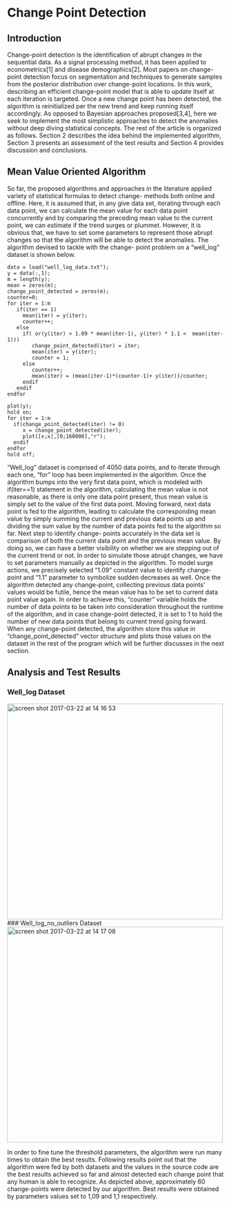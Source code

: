 # Change Point Detection
## Introduction
Change-point detection is the identification of abrupt changes in the sequential data. As a signal processing method, it has been applied to econometrics[1] and disease demographics[2]. Most papers on change-point detection focus on segmentation and techniques to generate samples from the posterior distribution over change-point locations. In this work, describing an efficient change-point model that is able to update itself at each iteration is targeted. Once a new change point has been detected, the algorithm is reinitialized per the new trend and keep running itself accordingly. As opposed to Bayesian approaches proposed[3,4], here we seek to implement the most simplistic approaches to detect the anomalies without deep diving statistical concepts. The rest of the article is organized as follows. Section 2 describes the idea behind the implemented algorithm, Section 3 presents an assessment of the test results and Section 4 provides discussion and conclusions.

## Mean Value Oriented Algorithm
So far, the proposed algorithms and approaches in the literature applied variety of statistical formulas to detect change- methods both online and offline. Here, it is assumed that, in any give data set, iterating through each data point, we can calculate the mean value for each data point concurrently and by comparing the preceding mean value to the current point, we can estimate if the trend surges or plummet. However, it is obvious that, we have to set some parameters to represent those abrupt changes so that the algorithm will be able to detect the anomalies. The algorithm devised to tackle with the change- point problem on a “well_log” dataset is shown below.
```
data = load("well_log_data.txt");
y = data(:,1);
m = length(y);
mean = zeros(m);
change_point_detected = zeros(m);
counter=0;
for iter = 1:m
   if(iter == 1)
     mean(iter) = y(iter);
     counter++;
   else
     if( or(y(iter) > 1.09 * mean(iter-1), y(iter) * 1.1 <  mean(iter-1)))
        change_point_detected(iter) = iter;
        mean(iter) = y(iter);
        counter = 1;
     else
        counter++;
        mean(iter) = (mean(iter-1)*(counter-1)+ y(iter))/counter;
     endif
   endif
endfor

plot(y);
hold on;
for iter = 1:m
  if(change_point_detected(iter) != 0)
     x = change_point_detected(iter);
     plot([x;x],[0;160000],"r");
  endif
endfor
hold off;
```
“Well_log” dataset is comprised of 4050 data points, and to iterate through each one, “for” loop has been implemented in the algorithm. Once the algorithm bumps into the very first data point, which is modeled with if(iter==1) statement in the algorithm, calculating the mean value is not reasonable, as there is only one data point present, thus mean value is simply set to the value of the first data point. Moving forward, next data point is fed to the algorithm, leading to calculate the corresponding mean value by simply summing the current and previous data points up and dividing the sum value by the number of data points fed to the algorithm so far. Next step to identify change- points accurately in the data set is comparison of both the current data point and the previous mean value. By doing so, we can have a better visibility on whether we are stepping out of the current trend or not. In order to simulate those abrupt changes, we have to set parameters manually as depicted in the algorithm. To model surge actions, we precisely selected “1.09” constant value to identify change-point and “1.1” parameter to symbolize sudden decreases as well. Once the algorithm detected any change-point, collecting previous data points’ values would be futile, hence the mean value has to be set to current data point value again. In order to achieve this, “counter” variable holds the number of data points to be taken into consideration throughout the runtime of the algorithm, and in case change-point detected, it is set to 1 to hold the number of new data points that belong to current trend going forward. When any change-point detected, the algorithm store this value in “change_point_detected” vector structure and plots those values on the dataset in the rest of the program which will be further discusses in the next section.

## Analysis and Test Results
### Well_log Dataset
<img width="500" alt="screen shot 2017-03-22 at 14 16 53" src="https://cloud.githubusercontent.com/assets/18366839/24195332/02e41820-0f02-11e7-96af-9612bf01ea1a.png">
### Well_log_no_outliers Dataset
<img width="500" alt="screen shot 2017-03-22 at 14 17 08" src="https://cloud.githubusercontent.com/assets/18366839/24195333/03c9440e-0f02-11e7-9597-5de11daaff94.png">

In order to fine tune the threshold parameters, the algorithm were run many times to obtain the best results. Following results point out that the algorithm were fed by both datasets and the values in the source code are the best results achieved so far and almost detected each change point that any human is able to recognize. As depicted above, approximately 60 change-points were detected by our algorithm. Best results were obtained by parameters values set to 1,09 and 1,1 respectively.
